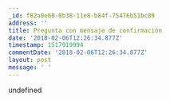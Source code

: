 ```yaml
---
_id: f82a0e60-0b38-11e8-b84f-75476b51bc09
address: ''
title: Pregunta con mensaje de confirmación
date: '2018-02-06T12:26:34.877Z'
timestamp: 1517919994
commentDate: '2018-02-06T12:26:34.877Z'
layout: post
message: ' '
---
```

undefined
